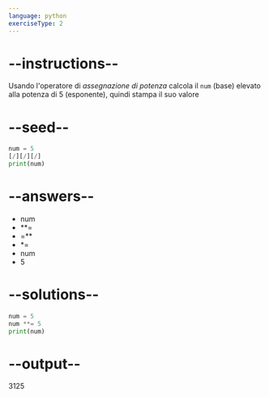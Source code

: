 ```yaml
---
language: python
exerciseType: 2
---
```


# --instructions--

Usando l'operatore di *assegnazione di potenza* calcola il `num` (base) elevato alla potenza di 5 (esponente), quindi stampa il suo valore

# --seed--

```python
num = 5
[/][/][/]
print(num)
```

# --answers--

- num 
- **= 
- =** 
- *= 
- num 
- 5

# --solutions--

```python
num = 5
num **= 5
print(num)
```

# --output--

3125
